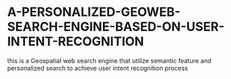 # A-PERSONALIZED-GEOWEB-SEARCH-ENGINE-BASED-ON-USER-INTENT-RECOGNITION
this is a Geospatial web search engine that utilize semantic feature and personalized search to achieve user intent recognition process
